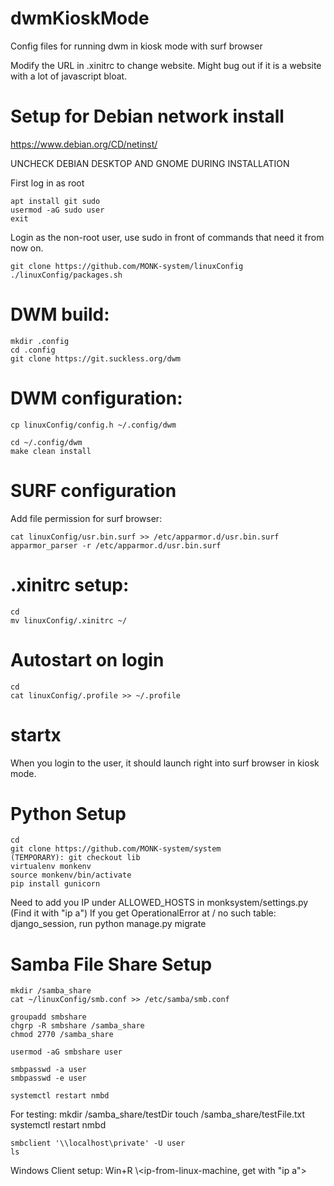 # dwmKioskMode
Config files for running dwm in kiosk mode with surf browser

Modify the URL in .xinitrc to change website. Might bug out if it is a website with a lot of javascript bloat.

# Setup for Debian network install
https://www.debian.org/CD/netinst/

UNCHECK DEBIAN DESKTOP AND GNOME DURING INSTALLATION

First log in as root

    apt install git sudo
    usermod -aG sudo user
    exit
    
Login as the non-root user, use sudo in front of commands that need it from now on.

    git clone https://github.com/MONK-system/linuxConfig
    ./linuxConfig/packages.sh

# DWM build:
    mkdir .config
    cd .config
    git clone https://git.suckless.org/dwm

# DWM configuration:
    cp linuxConfig/config.h ~/.config/dwm

    cd ~/.config/dwm
    make clean install

# SURF configuration
Add file permission for surf browser:

    cat linuxConfig/usr.bin.surf >> /etc/apparmor.d/usr.bin.surf 
    apparmor_parser -r /etc/apparmor.d/usr.bin.surf 

# .xinitrc setup:
    cd
    mv linuxConfig/.xinitrc ~/

# Autostart on login
    cd 
    cat linuxConfig/.profile >> ~/.profile

# startx
When you login to the user, it should launch right into surf browser in kiosk mode.

# Python Setup
    cd 
    git clone https://github.com/MONK-system/system
    (TEMPORARY): git checkout lib
    virtualenv monkenv
    source monkenv/bin/activate
    pip install gunicorn
    
Need to add you IP under ALLOWED_HOSTS in monksystem/settings.py (Find it with "ip a")
If you get OperationalError at / no such table: django_session, run python manage.py migrate 

# Samba File Share Setup
    mkdir /samba_share
    cat ~/linuxConfig/smb.conf >> /etc/samba/smb.conf

    groupadd smbshare
    chgrp -R smbshare /samba_share
    chmod 2770 /samba_share

    usermod -aG smbshare user

    smbpasswd -a user
    smbpasswd -e user

    systemctl restart nmbd

For testing:
    mkdir /samba_share/testDir
    touch /samba_share/testFile.txt
    systemctl restart nmbd

    smbclient '\\localhost\private' -U user
    ls

Windows Client setup:
    Win+R
    \\<ip-from-linux-machine, get with "ip a">
    
